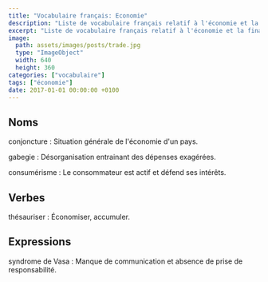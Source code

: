 ```yaml
---
title: "Vocabulaire français: Economie"
description: "Liste de vocabulaire français relatif à l'économie et la finance."
excerpt: "Liste de vocabulaire français relatif à l'économie et la finance."
image:
  path: assets/images/posts/trade.jpg
  type: "ImageObject"
  width: 640
  height: 360
categories: ["vocabulaire"]
tags: ["économie"]
date: 2017-01-01 00:00:00 +0100
---
```

## Noms

conjoncture
: Situation générale de l'économie d'un pays.

gabegie
: Désorganisation entrainant des dépenses exagérées.

consumérisme
: Le consommateur est actif et défend ses intérêts.


## Verbes

thésauriser
: Économiser, accumuler.


## Expressions

syndrome de Vasa
: Manque de communication et absence de prise de responsabilité.

